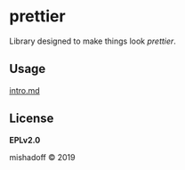 # prettier

Library designed to make things look _prettier_.

## Usage

[intro.md](#doc/intro.md)

## License

**EPLv2.0** 

mishadoff © 2019 
